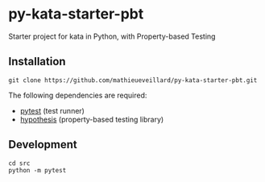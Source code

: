 # py-kata-starter-pbt

Starter project for kata in Python, with Property-based Testing

## Installation

```text
git clone https://github.com/mathieueveillard/py-kata-starter-pbt.git
```

The following dependencies are required:

- [pytest](https://docs.pytest.org/en/stable/index.html) (test runner)
- [hypothesis](https://hypothesis.readthedocs.io/en/latest/index.html) (property-based testing library)

## Development

```text
cd src
python -m pytest
```
